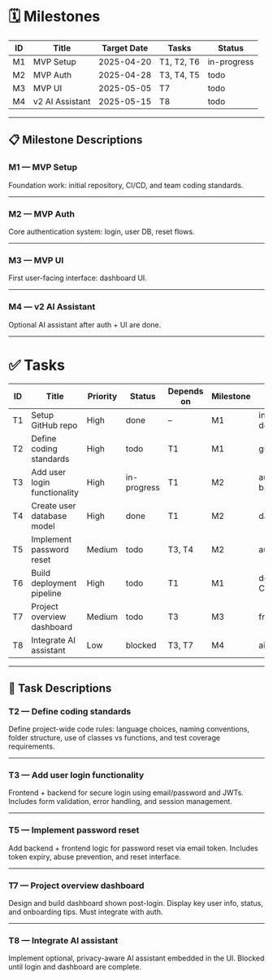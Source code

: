 # 🗓️ Milestones

| ID  | Title             | Target Date | Tasks              | Status      |
|-----|-------------------|-------------|---------------------|-------------|
| M1  | MVP Setup         | 2025-04-20  | T1, T2, T6          | in-progress |
| M2  | MVP Auth          | 2025-04-28  | T3, T4, T5          | todo        |
| M3  | MVP UI            | 2025-05-05  | T7                  | todo        |
| M4  | v2 AI Assistant   | 2025-05-15  | T8                  | todo        |

---

## 📋 Milestone Descriptions

### M1 — MVP Setup  
Foundation work: initial repository, CI/CD, and team coding standards.

---

### M2 — MVP Auth  
Core authentication system: login, user DB, reset flows.

---

### M3 — MVP UI  
First user-facing interface: dashboard UI.

---

### M4 — v2 AI Assistant  
Optional AI assistant after auth + UI are done.

---

# ✅ Tasks

| ID   | Title                         | Priority | Status      | Depends on   | Milestone | Tags             |
|------|-------------------------------|----------|-------------|--------------|-----------|------------------|
| T1   | Setup GitHub repo             | High     | done        | –            | M1        | infra, devops    |
| T2   | Define coding standards       | High     | todo        | T1           | M1        | guidelines       |
| T3   | Add user login functionality  | High     | in-progress | T1           | M2        | auth, backend    |
| T4   | Create user database model    | High     | done        | T1           | M2        | database         |
| T5   | Implement password reset      | Medium   | todo        | T3, T4       | M2        | auth, UX         |
| T6   | Build deployment pipeline     | High     | todo        | T1           | M1        | devops, CI/CD    |
| T7   | Project overview dashboard    | Medium   | todo        | T3           | M3        | frontend         |
| T8   | Integrate AI assistant        | Low      | blocked     | T3, T7       | M4        | ai, UX           |

---

## 📝 Task Descriptions

### T2 — Define coding standards  
Define project-wide code rules: language choices, naming conventions, folder structure, use of classes vs functions, and test coverage requirements.

---

### T3 — Add user login functionality  
Frontend + backend for secure login using email/password and JWTs. Includes form validation, error handling, and session management.

---

### T5 — Implement password reset  
Add backend + frontend logic for password reset via email token. Includes token expiry, abuse prevention, and reset interface.

---

### T7 — Project overview dashboard  
Design and build dashboard shown post-login. Display key user info, status, and onboarding tips. Must integrate with auth.

---

### T8 — Integrate AI assistant  
Implement optional, privacy-aware AI assistant embedded in the UI. Blocked until login and dashboard are complete.

